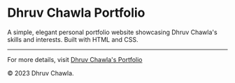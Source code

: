 # Dhruv Chawla Portfolio

A simple, elegant personal portfolio website showcasing Dhruv Chawla's skills and interests. Built with HTML and CSS.

---

For more details, visit [Dhruv Chawla's Portfolio](https://github.com/dhruvchawlaa/portfolio)

© 2023 Dhruv Chawla.